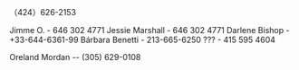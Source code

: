 （424）626-2153

Jimme O. - 646 302 4771
Jessie Marshall - 646 302 4771
Darlene Bishop - +33-644-6361-99
Bárbara Benetti - 213-665-6250
??? - 415 595 4604

Oreland Mordan -- (305) 629-0108